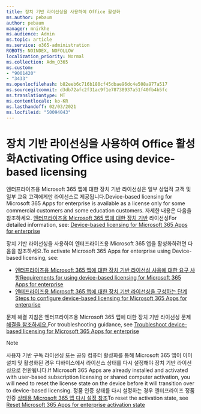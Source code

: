 ```yaml
---
title: 장치 기반 라이선싱을 사용하여 Office 활성화
ms.author: pebaum
author: pebaum
manager: mnirkhe
ms.audience: Admin
ms.topic: article
ms.service: o365-administration
ROBOTS: NOINDEX, NOFOLLOW
localization_priority: Normal
ms.collection: Adm_O365
ms.custom:
- "9001420"
- "3433"
ms.openlocfilehash: b82eeb6c716b180cf45dbae96dc4e508a977a517
ms.sourcegitcommit: d3db72afc2f31ac9f1e78738937a51f40fb4b5fc
ms.translationtype: MT
ms.contentlocale: ko-KR
ms.lasthandoff: 02/03/2021
ms.locfileid: "50094043"
---
```

# <a name="activating-office-using-device-based-licensing"></a><span data-ttu-id="70c26-102">장치 기반 라이선싱을 사용하여 Office 활성화</span><span class="sxs-lookup"><span data-stu-id="70c26-102">Activating Office using device-based licensing</span></span>

<span data-ttu-id="70c26-103">엔터프라이즈용 Microsoft 365 앱에 대한 장치 기반 라이선싱은 일부 상업적 고객 및 일부 교육 고객에게만 라이선스로 제공됩니다.</span><span class="sxs-lookup"><span data-stu-id="70c26-103">Device-based licensing for Microsoft 365 Apps for enterprise is available as a license only for some commercial customers and some education customers.</span></span> <span data-ttu-id="70c26-104">자세한 내용은 다음을 참조하세요. [엔터프라이즈용 Microsoft 365 앱에 대한 장치 기반](https://docs.microsoft.com/deployoffice/device-based-licensing) 라이선싱</span><span class="sxs-lookup"><span data-stu-id="70c26-104">For detailed information, see: [Device-based licensing for Microsoft 365 Apps for enterprise](https://docs.microsoft.com/deployoffice/device-based-licensing)</span></span>

<span data-ttu-id="70c26-105">장치 기반 라이선싱을 사용하여 엔터프라이즈용 Microsoft 365 앱을 활성화하려면 다음을 참조하세요.</span><span class="sxs-lookup"><span data-stu-id="70c26-105">To activate Microsoft 365 Apps for enterprise using Device-based licensing, see:</span></span>

- [<span data-ttu-id="70c26-106">엔터프라이즈용 Microsoft 365 앱에 대한 장치 기반 라이선싱 사용에 대한 요구 사항</span><span class="sxs-lookup"><span data-stu-id="70c26-106">Requirements for using device-based licensing for Microsoft 365 Apps for enterprise</span></span>](https://docs.microsoft.com/deployoffice/device-based-licensing#requirements-for-using-device-based-licensing-for-microsoft-365-apps-for-enterprise)
- [<span data-ttu-id="70c26-107">엔터프라이즈용 Microsoft 365 앱에 대한 장치 기반 라이선싱을 구성하는 단계</span><span class="sxs-lookup"><span data-stu-id="70c26-107">Steps to configure device-based licensing for Microsoft 365 Apps for enterprise</span></span>](https://docs.microsoft.com/deployoffice/device-based-licensing#steps-to-configure-device-based-licensing-for-microsoft-365-apps-for-enterprise)

<span data-ttu-id="70c26-108">문제 해결 지침은 엔터프라이즈용 Microsoft 365 앱에 대한 장치 기반 라이선싱 문제 [해결을 참조하세요.](https://docs.microsoft.com/deployoffice/device-based-licensing#troubleshoot-device-based-licensing-for-microsoft-365-apps-for-enterprise)</span><span class="sxs-lookup"><span data-stu-id="70c26-108">For troubleshooting guidance, see [Troubleshoot device-based licensing for Microsoft 365 Apps for enterprise](https://docs.microsoft.com/deployoffice/device-based-licensing#troubleshoot-device-based-licensing-for-microsoft-365-apps-for-enterprise)</span></span>

> [!NOTE]
> <span data-ttu-id="70c26-109">사용자 기반 구독 라이선싱 또는 공유 컴퓨터 활성화를 통해 Microsoft 365 앱이 이미 설치 및 활성화된 경우 디바이스에서 라이선스 상태를 다시 설정해야 장치 기반 라이선싱으로 전환됩니다.</span><span class="sxs-lookup"><span data-stu-id="70c26-109">If Microsoft 365 Apps are already installed and activated with user-based subscription licensing or shared computer activation, you will need to reset the license state on the device before it will transition over to device-based licensing.</span></span> <span data-ttu-id="70c26-110">정품 인증 상태를 다시 설정하는 경우 엔터프라이즈 정품 인증 [상태용 Microsoft 365 앱 다시 설정 참조](https://docs.microsoft.com/office/troubleshoot/activation/reset-office-365-proplus-activation-state)</span><span class="sxs-lookup"><span data-stu-id="70c26-110">To reset the activation state, see [Reset Microsoft 365 Apps for enterprise activation state](https://docs.microsoft.com/office/troubleshoot/activation/reset-office-365-proplus-activation-state)</span></span>
